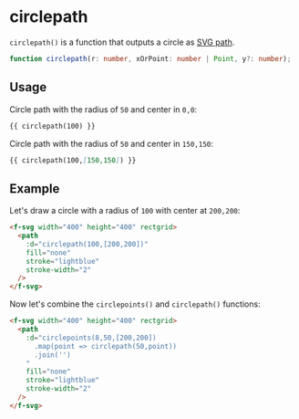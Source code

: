 # circlepath

`circlepath()` is a function that outputs a circle as [SVG path](https://developer.mozilla.org/en-US/docs/Web/SVG/Tutorial/Paths).

```ts
function circlepath(r: number, xOrPoint: number | Point, y?: number);
```

## Usage

Circle path with the radius of `50` and center in `0,0`:

```md
{{ circlepath(100) }}
```

Circle path with the radius of `50` and center in `150,150`:

```md
{{ circlepath(100,[150,150]) }}
```

## Example

Let's draw a circle with a radius of `100` with center at `200,200`:

```md
<f-svg width="400" height="400" rectgrid>
  <path
    :d="circlepath(100,[200,200])"
    fill="none"
    stroke="lightblue"
    stroke-width="2"
  />
</f-svg>
```

Now let's combine the `circlepoints()` and `circlepath()` functions:

```md
<f-svg width="400" height="400" rectgrid>
  <path
    :d="circlepoints(8,50,[200,200])
      .map(point => circlepath(50,point))
      .join('')
    "
    fill="none"
    stroke="lightblue"
    stroke-width="2"
  />
</f-svg>
```
